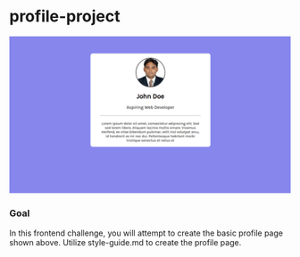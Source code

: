 # profile-project

![Basic profile](https://github.com/WVHS-Webdev/profile-project/blob/main/screenshot.png)

### Goal

In this frontend challenge, you will attempt to create the basic profile page shown above. Utilize style-guide.md to create the profile page.